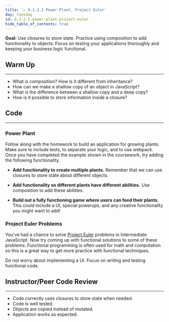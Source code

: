 ```yaml
---
title: '✏️ 4.1.2.1 Power Plant, Project Euler'
day: tuesday
id: 4-1-2-1-power-plant-project-euler
hide_table_of_contents: true
---
```


**Goal:** Use closures to store state. Practice using composition to add functionality to objects. Focus on testing your applications thoroughly and keeping your business logic functional.

## Warm Up
---

* What is composition? How is it different from inheritance?
* How can we make a shallow copy of an object in JavaScript?
* What is the difference between a shallow copy and a deep copy?
* How is it possible to store information inside a closure?

## Code
---

### Power Plant 

Follow along with the homework to build an application for growing plants. Make sure to include tests, to separate your logic, and to use webpack. Once you have completed the example shown in the coursework, try adding the following functionality.

* **Add functionality to create multiple plants.** Remember that we can use closures to store state about different objects.

* **Add functionality so different plants have different abilities.** Use composition to add these abilities.

* **Build out a fully functioning game where users can feed their plants.** This could include a UI, special powerups, and any creative functionality you might want to add!

### Project Euler Problems

You've had a chance to solve [Project Euler](https://projecteuler.net/archives) problems in Intermediate JavaScript. Now try coming up with functional solutions to some of these problems. Functional programming is often used for math and computation so this is a great way to get more practice with functional techniques.

Do not worry about implementing a UI. Focus on writing and testing functional code.

## Instructor/Peer Code Review
---

* Code correctly uses closures to store state when needed.
* Code is well tested.
* Objects are copied instead of mutated.
* Application works as expected.
